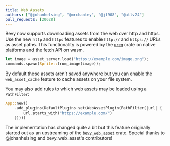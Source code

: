 ```yaml
---
title: Web Assets
authors: ["@johanhelsing", "@mrchantey", "@jf908", "@atlv24"]
pull_requests: [20628]
---
```


Bevy now supports downloading assets from the web over http and https.
Use the new `http` and `https` features to enable `http://` and `https://` URLs as asset paths.
This functionality is powered by the [`ureq`](https://github.com/algesten/ureq) crate on native platforms and the fetch API on wasm.

```rust
let image = asset_server.load("https://example.com/image.png");
commands.spawn(Sprite::from_image(image));
```

By default these assets aren’t saved anywhere but you can enable the `web_asset_cache` feature to cache assets on your file system.

You may also add rules to which web assets may be loaded using a `PathFilter`:

```rust
App::new()
    .add_plugins(DefaultPlugins.set(WebAssetPlugin(PathFilter(|url| {
        url.starts_with("https://example.com/")
    }))))
```

The implementation has changed quite a bit but this feature originally started out as an upstreaming of the [`bevy_web_asset`](https://github.com/johanhelsing/bevy_web_asset) crate.
Special thanks to @johanhelsing and bevy_web_asset's contributors!
